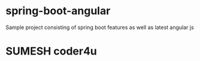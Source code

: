 # spring-boot-angular
Sample project consisting of spring boot features as well as latest angular js 
# SUMESH coder4u
